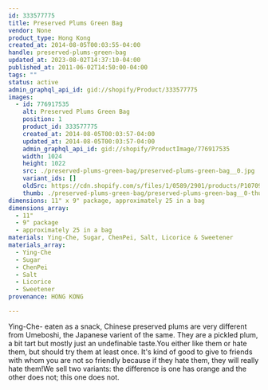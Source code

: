 ```yaml
---
id: 333577775
title: Preserved Plums Green Bag
vendor: None
product_type: Hong Kong
created_at: 2014-08-05T00:03:55-04:00
handle: preserved-plums-green-bag
updated_at: 2023-08-02T14:37:10-04:00
published_at: 2011-06-02T14:50:00-04:00
tags: ""
status: active
admin_graphql_api_id: gid://shopify/Product/333577775
images:
  - id: 776917535
    alt: Preserved Plums Green Bag
    position: 1
    product_id: 333577775
    created_at: 2014-08-05T00:03:57-04:00
    updated_at: 2014-08-05T00:03:57-04:00
    admin_graphql_api_id: gid://shopify/ProductImage/776917535
    width: 1024
    height: 1022
    src: ./preserved-plums-green-bag/preserved-plums-green-bag__0.jpg
    variant_ids: []
    oldSrc: https://cdn.shopify.com/s/files/1/0589/2901/products/P1070902.jpeg?v=1407211437
    thumb: ./preserved-plums-green-bag/preserved-plums-green-bag__0-thumb.jpg
dimensions: 11" x 9" package, approximately 25 in a bag
dimensions_array:
  - 11"
  - 9" package
  - approximately 25 in a bag
materials: Ying-Che, Sugar, ChenPei, Salt, Licorice & Sweetener
materials_array:
  - Ying-Che
  - Sugar
  - ChenPei
  - Salt
  - Licorice
  - Sweetener
provenance: HONG KONG

---
```


Ying-Che- eaten as a snack, Chinese preserved plums are very different from Umeboshi, the Japanese varient of the same. They are a pickled plum, a bit tart but mostly just an undefinable taste.You either like them or hate them, but should try them at least once. It's kind of good to give to friends with whom you are not so friendly because if they hate them, they will really hate them!We sell two variants: the difference is one has orange and the other does not; this one does not.